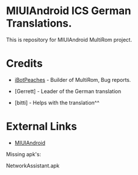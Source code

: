 MIUIAndroid ICS German Translations.
=================
This is repository for MIUIAndroid MultiRom project.

Credits
=================
* [iBotPeaches](http://connortumbleson.com) - Builder of MultiRom, Bug reports.

* [Gerrett] - Leader of  the German translation

* [bitti] - Helps with the translation^^



External Links
=================
* [MIUIAndroid](http://miuiandroid.com)

Missing apk's:

NetworkAssistant.apk

